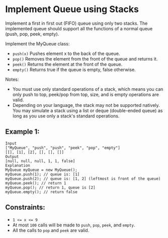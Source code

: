 # Implement Queue using Stacks

Implement a first in first out (FIFO) queue using only two stacks. The implemented queue should support all the functions of a normal queue (push, pop, peek, empty).

Implement the MyQueue class:
* `push(x)` Pushes element x to the back of the queue.
* `pop()` Removes the element from the front of the queue and returns it.
* `peek()` Returns the element at the front of the queue.
* `empty()` Returns true if the queue is empty, false otherwise.

Notes:
* You must use only standard operations of a stack, which means you can only push to top, peek/pop from top, size, and is empty operations are valid.
* Depending on your language, the stack may not be supported natively. You may simulate a stack using a list or deque (double-ended queue) as long as you use only a stack's standard operations.

## Example 1:
```
Input
["MyQueue", "push", "push", "peek", "pop", "empty"]
[[], [1], [2], [], [], []]
Output
[null, null, null, 1, 1, false]
Explanation
MyQueue myQueue = new MyQueue();
myQueue.push(1); // queue is: [1]
myQueue.push(2); // queue is: [1, 2] (leftmost is front of the queue)
myQueue.peek(); // return 1
myQueue.pop(); // return 1, queue is [2]
myQueue.empty(); // return false

```
## Constraints:

* `1 <= x <= 9`
* At most `100` calls will be made to `push`, `pop`, `peek`, and `empty`.
* All the calls to `pop` and `peek` are valid.